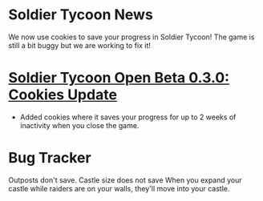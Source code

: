 # Soldier Tycoon News
We now use cookies to save your progress in Soldier Tycoon! The game is still a bit buggy but we are working to fix it!

# [Soldier Tycoon Open Beta 0.3.0: Cookies Update](https://gcreeper00.github.io/Soldier-Tycoon/)
- Added cookies where it saves your progress for up to 2 weeks of inactivity when you close the game.

# Bug Tracker
Outposts don't save.
Castle size does not save
When you expand your castle while raiders are on your walls, they'll move into your castle.
